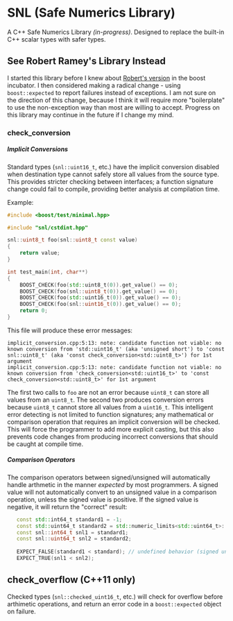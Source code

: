 # SNL (Safe Numerics Library) #
A C++ Safe Numerics Library _(in-progress)_. Designed to replace the built-in C++ scalar types with safer types. 

## See Robert Ramey's Library Instead ##
I started this library before I knew about [Robert's version](https://github.com/robertramey/safe_numerics) in the boost incubator. I then considered making a radical change - using `boost::expected` to report failures instead of exceptions. I am not sure on the direction of this change, because I think it will require more "boilerplate" to use the non-exception way than most are willing to accept. Progress on this library may continue in the future if I change my mind.

### check_conversion ###
##### Implicit Conversions #####
Standard types (`snl::uint16_t`, etc.) have the implicit conversion disabled when destination type cannot safely store all values from the source type. This provides stricter checking between interfaces; a function signature change could fail to compile, providing better analysis at compilation time.

Example:
```c++
#include <boost/test/minimal.hpp>

#include "snl/cstdint.hpp"

snl::uint8_t foo(snl::uint8_t const value)
{
    return value;
}

int test_main(int, char**)
{
    BOOST_CHECK(foo(std::uint8_t(0)).get_value() == 0);
    BOOST_CHECK(foo(snl::uint8_t(0)).get_value() == 0);
    BOOST_CHECK(foo(std::uint16_t(0)).get_value() == 0);
    BOOST_CHECK(foo(snl::uint16_t(0)).get_value() == 0);
    return 0;
}
```
This file will produce these error messages:
```
implicit_conversion.cpp:5:13: note: candidate function not viable: no known conversion from 'std::uint16_t' (aka 'unsigned short') to 'const snl::uint8_t' (aka 'const check_conversion<std::uint8_t>') for 1st argument
implicit_conversion.cpp:5:13: note: candidate function not viable: no known conversion from 'check_conversion<std::uint16_t>' to 'const check_conversion<std::uint8_t>' for 1st argument
```
The first two calls to `foo` are not an error because `uint8_t` can store all values from an `uint8_t`. The second two produces conversion errors because `uint8_t` cannot store all values from a `uint16_t`. This intelligent error detecting is not limited to function signatures; any mathematical or comparison operation that requires an implicit conversion will be checked. This will force the programmer to add more explicit casting, but this also prevents code changes from producing incorrect conversions that should be caught at compile time.

##### Comparison Operators #####
The comparison operators between signed/unsigned will automatically handle arthmetic in the manner _expected_ by most programmers. A signed value will not automatically convert to an unsigned value in a comparison operation, unless the signed value is positive. If the signed value is negative, it will return the "correct" result:
```c++
   const std::int64_t standard1 = -1;
   const std::uint64_t standard2 = std::numeric_limits<std::uint64_t>::max();
   const snl::int64_t snl1 = standard1;
   const snl::uint64_t snl2 = standard2;
   
   EXPECT_FALSE(standard1 < standard); // undefined behavior (signed underflow)
   EXPECT_TRUE(snl1 < snl2);
```

## check_overflow (C++11 only) ##
Checked types (`snl::checked_uint16_t`, etc.) will check for overflow before arthimetic operations, and return an error code in a `boost::expected` object on failure.
